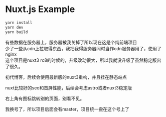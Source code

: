 # Nuxt.js Example

```bash
yarn install
yarn dev
yarn build

```

有些数据在服务器上，服务器被我关掉了所以现在这是个纯前端项目  
少了一些从cdn上拉取得东西，我把我得服务器同时当作cdn服务器用了，使用了nginx  
这个项目是nuxt3 rc8的时候的，升级改动很大，所以我就没升级了虽然稳定版出了很久。

初代博客，后续会使用最新版的nuxt3重构，并且挂在静态站点

nuxt比较好的seo和首屏性能，后续会考虑astro或者nuxt3稳定版

右上角有图标跳转别的页面，别看不见。

我换号了，所以项目后面会有master，项目统一搬在这个号上了
